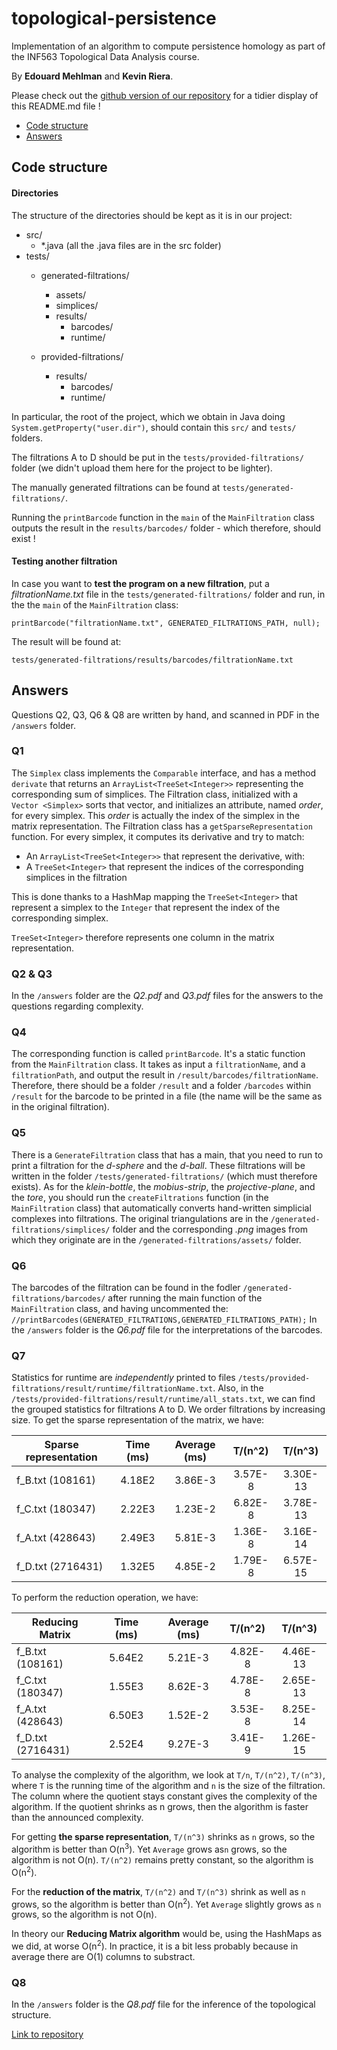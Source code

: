 # topological-persistence

Implementation of an algorithm to compute persistence homology as part of the INF563 Topological Data Analysis course.

By **Edouard Mehlman** and **Kevin Riera**.

Please check out the [github version of our repository][link] for a tidier display of this README.md file !

[link]: <https://github.com/Edouard360/topological-persistence>

 - [Code structure](#code-structure)
 - [Answers](#answers)

## Code structure 

#### Directories
The structure of the directories should be kept as it is in our project:

 - src/
 	- *.java (all the .java files are in the src folder)
 - tests/
 	- generated-filtrations/
 	  - assets/
 	  - simplices/
 	  - results/
 	  	 - barcodes/
 	  	 - runtime/
 	  
 	- provided-filtrations/
 	  - results/
 	  	 - barcodes/
 	  	 - runtime/

In particular, the root of the project, which we obtain in Java doing `System.getProperty("user.dir")`,  should contain this `src/` and `tests/` folders.

The filtrations A to D should be put in the `tests/provided-filtrations/` folder (we didn't upload them here for the project to be lighter).

The manually generated filtrations can be found at `tests/generated-filtrations/`.

Running the `printBarcode` function in the `main` of the `MainFiltration` class outputs the result in the `results/barcodes/` folder - which therefore, should exist !

#### Testing another filtration

In case you want to **test the program on a new filtration**, put a *filtrationName.txt* file in the `tests/generated-filtrations/` folder and run, in the the `main` of the `MainFiltration` class:

`printBarcode("filtrationName.txt", GENERATED_FILTRATIONS_PATH, null);`

 The result will be found at:

 `tests/generated-filtrations/results/barcodes/filtrationName.txt`


## Answers 
Questions Q2, Q3, Q6 & Q8 are written by hand, and scanned in PDF in the `/answers` folder.
### Q1 
The `Simplex` class implements the `Comparable` interface, and has a method `derivate` that returns an `ArrayList<TreeSet<Integer>>` representing the corresponding sum of simplices.
The Filtration class, initialized with a `Vector <Simplex>` sorts that vector, and initializes an attribute, named *order*, for every simplex.
This *order* is actually the index of the simplex in the matrix representation.
The Filtration class has a `getSparseRepresentation` function. For every simplex, it computes its derivative and try to match:

 - An `ArrayList<TreeSet<Integer>>`  that represent the derivative, with:
 -  A `TreeSet<Integer>` that represent the indices of the corresponding simplices in the filtration

This is done thanks to a HashMap mapping the `TreeSet<Integer>` that represent a simplex to the `Integer` that represent the index of the corresponding simplex.

`TreeSet<Integer>` therefore represents one column in the matrix representation.

### Q2 & Q3
In the `/answers` folder are the *Q2.pdf* and *Q3.pdf* files for the answers to the questions regarding complexity.

### Q4
The corresponding function is called `printBarcode`.
It's a static function from the `MainFiltration` class.
It takes as input a `filtrationName`, and a `filtrationPath`, and output the result in `/result/barcodes/filtrationName`.
Therefore, there should be a folder `/result` and a folder `/barcodes` within `/result` for the barcode to be printed in a file (the name will be the same as in the original filtration).

### Q5
There is a `GenerateFiltration` class that has a main, that you need to run to print a filtration for the *d-sphere* and the *d-ball*.
These filtrations will be written in the folder `/tests/generated-filtrations/` (which must therefore exists).
As for the *klein-bottle*, the *mobius-strip*, the *projective-plane*, and the *tore*, you should run the `createFiltrations` function (in the `MainFiltration` class) that automatically converts hand-written simplicial complexes into filtrations.
The original triangulations are in the `/generated-filtrations/simplices/` folder and the corresponding *.png* images from which they originate are in the `/generated-filtrations/assets/` folder.

### Q6
The barcodes of the filtration can be found in the fodler `/generated-filtrations/barcodes/` after running the main function of the `MainFiltration` class, and having uncommented the:
`//printBarcodes(GENERATED_FILTRATIONS,GENERATED_FILTRATIONS_PATH);`
In the `/answers` folder is the *Q6.pdf* file for the interpretations of the barcodes.

### Q7 
Statistics for runtime are *independently* printed to files `/tests/provided-filtrations/result/runtime/filtrationName.txt`.
Also, in the `/tests/provided-filtrations/result/runtime/all_stats.txt`, we can find the grouped statistics for filtrations A to D.
We order filtrations by increasing size.
To get the sparse representation of the matrix, we have:

|Sparse representation|Time (ms)|Average (ms)|T/(n^2)|T/(n^3)|
|---|:---:|:---:|:---:|:---:|
|f_B.txt (108161)|4.18E2|3.86E-3|3.57E-8|3.30E-13|
|f_C.txt (180347)|2.22E3|1.23E-2|6.82E-8|3.78E-13|
|f_A.txt (428643)|2.49E3|5.81E-3|1.36E-8|3.16E-14|
|f_D.txt (2716431)|1.32E5|4.85E-2|1.79E-8|6.57E-15|

To perform the reduction operation, we have:

|Reducing Matrix|Time (ms)|Average (ms)|T/(n^2)|T/(n^3)|
|---|:---:|:---:|:---:|:---:|
|f_B.txt (108161)|5.64E2|5.21E-3|4.82E-8|4.46E-13|
|f_C.txt (180347)|1.55E3|8.62E-3|4.78E-8|2.65E-13|
|f_A.txt (428643)|6.50E3|1.52E-2|3.53E-8|8.25E-14|
|f_D.txt (2716431)|2.52E4|9.27E-3|3.41E-9|1.26E-15|

To analyse the complexity of the algorithm, we look at `T/n`, `T/(n^2)`, `T/(n^3)`, where `T` is the running time of the algorithm and `n` is the size of the filtration.
The column where the quotient stays constant gives the complexity of the algorithm. If the quotient shrinks as n grows, then the algorithm is faster than the announced complexity.

For getting **the sparse representation**, `T/(n^3)` shrinks as `n` grows, so the algorithm is better than O(n<sup>3</sup>). Yet `Average` grows as`n` grows, so the algorithm is not O(n). `T/(n^2)` remains pretty constant, so the algorithm is O(n<sup>2</sup>).

For the **reduction of the matrix**, `T/(n^2)` and `T/(n^3)` shrink as well as `n` grows, so the algorithm is better than O(n<sup>2</sup>). Yet `Average` slightly grows as `n` grows, so the algorithm is not O(n).

In theory our **Reducing Matrix algorithm** would be, using the HashMaps as we did, at worse O(n<sup>2</sup>). In practice, it is a bit less probably because in average there are O(1) columns to substract. 

### Q8

In the `/answers` folder is the *Q8.pdf* file for the inference of the topological structure.


[Link to repository][Repo]


   [Repo]: <https://github.com/Edouard360/topological-persistence>
  
